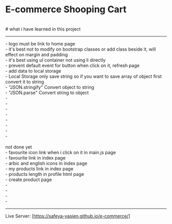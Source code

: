 # E-commerce Shooping Cart

<br>
# what i have learned in this project<br><hr>
- logo must be link to home page<br>
- it's best not to modify on bootstrap classes or add class beside it, will effect on margin and padding<br>
- it's best using ul container not using li directly<br>
- prevent default event for button when click on it, refresh page<br>
- add data to local storage<br>
- Local Storage only save string so if you want to save array of object first convert it to string<br>
- "JSON.stringify" Convert object to string <br>
- "JSON.parse" Convert  string to object<br>
- <br>
- <br>
- <br>
- <br>
- <br>
- <br>
- <br>
- <br>

<br>
not done yet<br>
- favourite icon link when i click on it in main.js page<br>
- favourite link in index page<br>
- arbic and english icons in index page<br>
- my products link in index page<br>
- products length in profile html page<br>
- create product page<br>
- <br>
- <br>
- <br>
- <br>

<hr>

Live Server: [https://safeya-yasien.github.io/e-commerce/]

